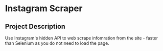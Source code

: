 # Instagram Scraper

## Project Description
Use Instagram's hidden API to web scrape infomration from the site - faster than Selenium as you do not need to load the page.
